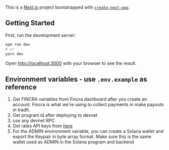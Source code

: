 This is a [Next.js](https://nextjs.org/) project bootstrapped with [`create-next-app`](https://github.com/vercel/next.js/tree/canary/packages/create-next-app).

## Getting Started

First, run the development server:

```bash
npm run dev
# or
yarn dev
```

Open [http://localhost:3000](http://localhost:3000) with your browser to see the result.

## Environment variables - use `.env.example` as reference
1. Get FINCRA variables from Fincra dashboard after you create an account. Fincra is what we're using to collect payments in make payouts in tradfi.
2. Get program id after deploying to devnet
3. use any devnet RPC
4. Get rates API keys from [here](https://apilayer.com/marketplace/exchangerates_data-api?utm_source=apilayermarketplace&utm_medium=featured)
5. For the ADMIN environment variable, you can create a Solana wallet and export the Keypair in byte array format. Make sure this is the same wallet used as ADMIN in the Solana program and backend 
